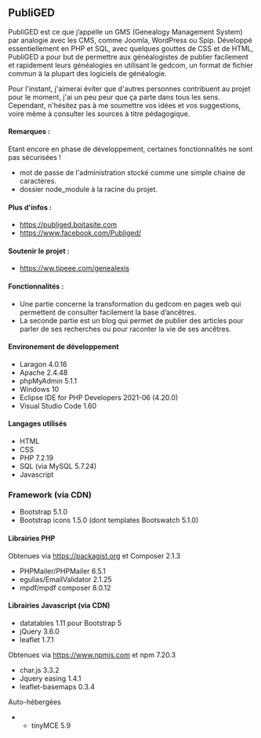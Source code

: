 ## PubliGED

PubliGED est ce que j’appelle un GMS (Genealogy Management System) par analogie avec les CMS, comme Joomla, WordPress ou Spip. Développé essentiellement en PHP et SQL, avec quelques gouttes de CSS et de HTML, PubliGED a pour but de permettre aux généalogistes de publier facilement et rapidement leurs généalogies en utilisant le gedcom, un format de fichier commun à la plupart des logiciels de généalogie.

Pour l'instant, j'aimerai éviter que d'autres personnes contribuent au projet pour le moment, j'ai un peu peur que ça parte dans tous les sens. Cependant, n'hésitez pas à me soumettre vos idées et vos suggestions, voire même à consulter les sources à titre pédagogique.

#### Remarques :

Etant encore en phase de développement, certaines fonctionnalités ne sont pas sécurisées !

* mot de passe de l'administration stocké comme une simple chaine de caractères.
* dossier node_module à la racine du projet.

#### Plus d'infos : 

* https://publiged.boitasite.com
* https://www.facebook.com/Publiged/

#### Soutenir le projet :

* https://ww.tipeee.com/genealexis

#### Fonctionnalités :

- Une partie concerne la transformation du gedcom en pages web qui permettent de consulter facilement la base d’ancêtres.
- La seconde partie est un blog qui permet de publier des articles pour parler de ses recherches ou pour raconter la vie de ses ancêtres.

#### Environement de développement

* Laragon 4.0.16
* Apache 2.4.48
* phpMyAdmin 5.1.1
* Windows 10
* Eclipse IDE for PHP Developers 2021-06 (4.20.0)
* Visual Studio Code 1.60

#### Langages utilisés

* HTML
* CSS
* PHP 7.2.19
* SQL (via MySQL 5.7.24)
* Javascript

### Framework (via CDN)

* Bootstrap 5.1.0
* Bootstrap icons 1.5.0
(dont templates Bootswatch 5.1.0)

#### Librairies PHP

Obtenues via https://packagist.org et Composer 2.1.3

* PHPMailer/PHPMailer 6.5.1
* egulias/EmailValidator 2.1.25
* mpdf/mpdf composer 8.0.12

#### Librairies Javascript (via CDN)

* datatables 1.11 pour Bootstrap 5
* jQuery 3.6.0
* leaflet 1.7.1

Obtenues via https://www.npmjs.com et npm 7.20.3

* char.js 3.3.2
* Jquery easing 1.4.1
* leaflet-basemaps 0.3.4

Auto-hébergées

* * tinyMCE 5.9